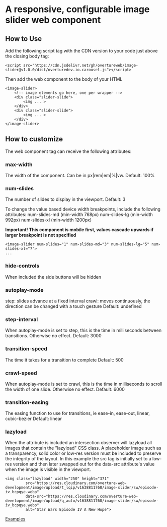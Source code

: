 # A responsive, configurable image slider web component
## How to Use
Add the following script tag with the CDN version to your code just above the closing body tag:
```
<script src="https://cdn.jsdelivr.net/gh/overtureweb/image-slider@v1.0.0/dist/overturedev.io.carousel.js"></script>
```

Then add the web component to the body of your HTML
```
<image-slider>
    <!-- image elements go here, one per wrapper -->
    <div class="slider-slide">
        <img ... >
    </div>
    <div class="slider-slide">
        <img ... >
    </div>
</image-slider>
```
## How to customize
The web component tag can receive the following attributes:
### max-width
The width of the component. Can be in px|rem|em|%|vw. Default: 100%

### num-slides
The number of slides to display in the viewport. Default: 3

To change the value based device width breakpoints, include the following attributes:
num-slides-md (min-width 768px)
num-slides-lg (min-width 992px)
num-slides-xl (min-width 1200px)

**Important! This component is mobile first, values cascade upwards if larger breakpoint is not specified**
```
<image-slider num-slides="1" num-slides-md="3" num-slides-lg="5" num-slides-xl="7">
...
```

### hide-controls
When included the side buttons will be hidden

### autoplay-mode
step: slides advance at a fixed interval
crawl: moves continuously, the direction can be changed with a touch gesture
Default: undefined

### step-interval
When autoplay-mode is set to step, this is the time in milliseconds between transitions. Otherwise no effect.
Default: 3000

### transition-speed
The time it takes for a transition to complete
Default: 500

### crawl-speed
When autoplay-mode is set to crawl, this is the time in milliseconds to scroll the width of one slide. Otherwise no effect.
Default: 6000

### transition-easing
The easing function to use for transitions, ie ease-in, ease-out, linear, cubic-bezier
Default: linear

### lazyload
When the attribute is included an intersection observer will lazyload all images that contain the "lazyload" CSS class. A placeholder image such as a transparency, solid color or low-res version must be included to preserve the integrity of the layout. In this example the src tag is initially set to a low-res version and then later swapped out for the data-src attribute's value when the image is visible in the viewport.

```
<img class="lazyload" width="250" height="371"
         src="https://res.cloudinary.com/overture-web-development/image/upload/t_lqip/v1638811768/image-slider/sw/episode-iv_bcpqye.webp"
         data-src="https://res.cloudinary.com/overture-web-development/image/upload/q_auto/v1638811768/image-slider/sw/episode-iv_bcpqye.webp"
         alt="Star Wars Episode IV A New Hope">
```
[Examples](https://image-slider-test-814bd.web.app/)